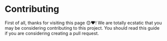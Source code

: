 # Contributing

First of all, thanks for visiting this page 😊❤️! We are totally ecstatic that you may be considering contributing to this project. You should read this guide if you are considering creating a pull request.
